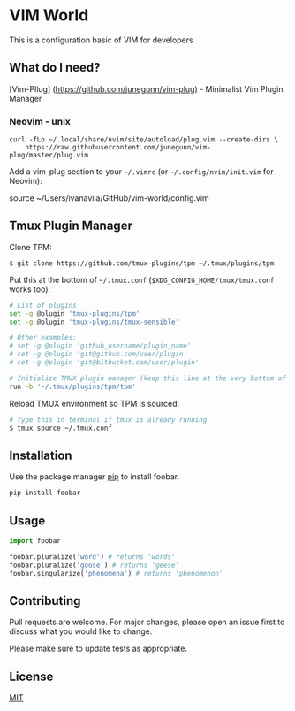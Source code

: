 # VIM World

This is a configuration basic of VIM for developers

## What do I need?

[Vim-Pllug] (https://github.com/junegunn/vim-plug) - Minimalist Vim Plugin Manager

### Neovim - unix

```
curl -fLo ~/.local/share/nvim/site/autoload/plug.vim --create-dirs \
    https://raw.githubusercontent.com/junegunn/vim-plug/master/plug.vim
```

Add a vim-plug section to your ` ~/.vimrc ` (or ` ~/.config/nvim/init.vim ` for Neovim):

source ~/Users/ivanavila/GitHub/vim-world/config.vim



## Tmux Plugin Manager

Clone TPM:

``` $ git clone https://github.com/tmux-plugins/tpm ~/.tmux/plugins/tpm ```

Put this at the bottom of `~/.tmux.conf` (`$XDG_CONFIG_HOME/tmux/tmux.conf`
works too):

```bash
# List of plugins
set -g @plugin 'tmux-plugins/tpm'
set -g @plugin 'tmux-plugins/tmux-sensible'

# Other examples:
# set -g @plugin 'github_username/plugin_name'
# set -g @plugin 'git@github.com/user/plugin'
# set -g @plugin 'git@bitbucket.com/user/plugin'

# Initialize TMUX plugin manager (keep this line at the very bottom of tmux.conf)
run -b '~/.tmux/plugins/tpm/tpm'
```

Reload TMUX environment so TPM is sourced:

```bash
# type this in terminal if tmux is already running
$ tmux source ~/.tmux.conf
```



## Installation

Use the package manager [pip](https://pip.pypa.io/en/stable/) to install foobar.

```bash
pip install foobar
```



## Usage

```python
import foobar

foobar.pluralize('word') # returns 'words'
foobar.pluralize('goose') # returns 'geese'
foobar.singularize('phenomena') # returns 'phenomenon'
```



## Contributing

Pull requests are welcome. For major changes, please open an issue first to discuss what you would like to change.

Please make sure to update tests as appropriate.

## License
[MIT](https://choosealicense.com/licenses/mit/)

